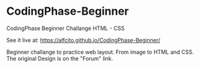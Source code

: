# CodingPhase-Beginner
CodingPhase Beginner Challange
HTML - CSS

See it live at:
https://alfcito.github.io/CodingPhase-Beginner/

Beginner challange to practice web layout. From image to HTML and CSS. 
The original Design is on the "Forum" link.

